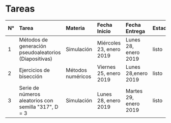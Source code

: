 # Tareas

| N° | Tarea     | Materia | Fecha Inicio | Fecha Entrega | Estado |
| :- | :-------- | :------ | :----------- | :------------ | :----- |
| 1 | Métodos de generación pseudoaleatorios <br>(Diapositivas) | Simulación | Miércoles 23, enero 2019 | Lunes 28, enero 2019| listo |
| 2 | Ejercicios de bisección| Métodos numéricos| Viernes 25, enero 2019| Lunes 28,enero 2019| listo |
| 3 | Serie de números aleatorios con semilla "317", D = 3| Simulación | Lunes 28, enero 2019 | Martes 29, enero 2019 | listo |

